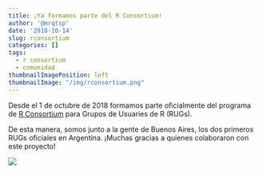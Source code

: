```yaml
---
title: ¡Ya formamos parte del R Consortium!
author: '@mrqtsp'
date: '2018-10-14'
slug: rconsortium
categories: []
tags:
  - r consortium
  - comunidad
thumbnailImagePosition: left
thumbnailImage: "/img/rconsortium.png"
---
```


Desde el 1 de octubre de 2018 formamos parte oficialmente del programa de [R Consortium](https://www.r-consortium.org/) para Grupos de Usuaries de R (RUGs).

<!--more-->

De esta manera, somos junto a la gente de Buenos Aires, los dos primeros RUGs oficiales en Argentina. ¡Muchas gracias a quienes colaboraron con este proyecto!

![](/img/meetups_en_arg.jpg)
